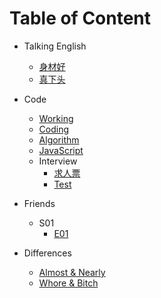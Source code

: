 # Table of Content

- Talking English
  - [身材好](Talking_English/身材好.md)
  - [真下头](Talking_English/真下头.md)

- Code
  - [Working](Code/Working.md)
  - [Coding](Code/Coding.md)
  - [Algorithm](Code/Algorithm.md)
  - [JavaScript](Code/JavaScript.md)
  - Interview
    - [求人票](Code/Interview/求人票.md)
    - [Test](Code/Interview/Test.md)

- Friends
  - S01
    - [E01](Friends/S01/E01.md)

- Differences
  - [Almost & Nearly](Differences/Almost_Nearly.md)
  - [Whore & Bitch](Differences/Whore_Bitch.md)
